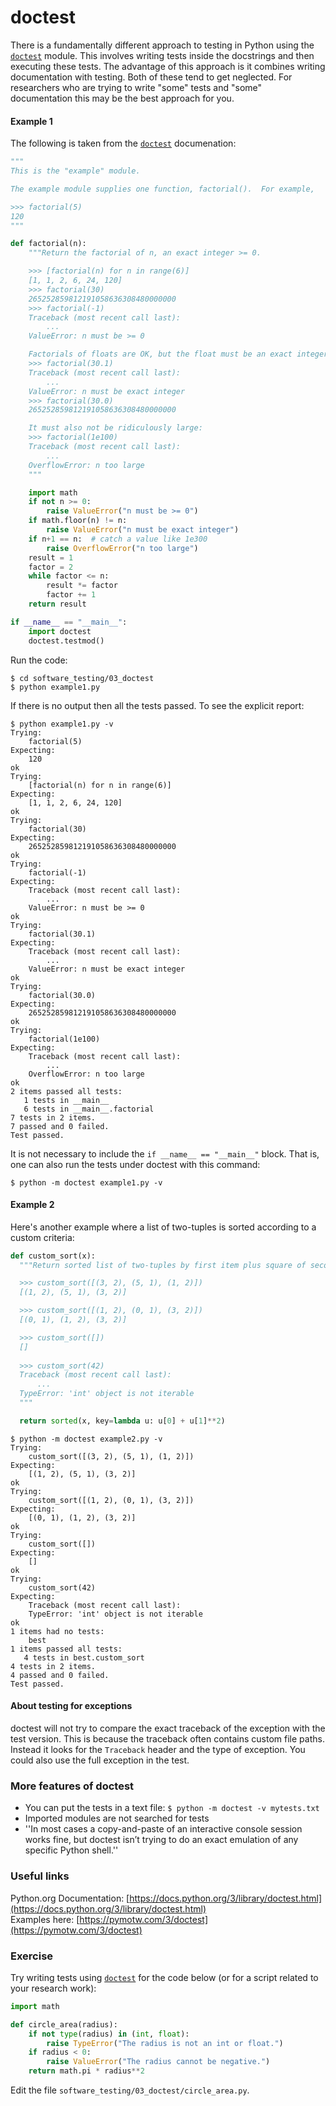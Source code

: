 # doctest

There is a fundamentally different approach to testing in Python using the [`doctest`](https://docs.python.org/3/library/doctest.html) module. This
involves writing tests inside the docstrings and then executing these tests. The advantage of this approach is it combines writing
documentation with testing. Both of these tend to get neglected. For researchers who are trying to write "some" tests and "some" documentation
this may be the best approach for you.

#### Example 1

The following is taken from the [`doctest`](https://docs.python.org/3/library/doctest.html) documenation:

```python
"""
This is the "example" module.

The example module supplies one function, factorial().  For example,

>>> factorial(5)
120
"""

def factorial(n):
    """Return the factorial of n, an exact integer >= 0.

    >>> [factorial(n) for n in range(6)]
    [1, 1, 2, 6, 24, 120]
    >>> factorial(30)
    265252859812191058636308480000000
    >>> factorial(-1)
    Traceback (most recent call last):
        ...
    ValueError: n must be >= 0

    Factorials of floats are OK, but the float must be an exact integer:
    >>> factorial(30.1)
    Traceback (most recent call last):
        ...
    ValueError: n must be exact integer
    >>> factorial(30.0)
    265252859812191058636308480000000

    It must also not be ridiculously large:
    >>> factorial(1e100)
    Traceback (most recent call last):
        ...
    OverflowError: n too large
    """

    import math
    if not n >= 0:
        raise ValueError("n must be >= 0")
    if math.floor(n) != n:
        raise ValueError("n must be exact integer")
    if n+1 == n:  # catch a value like 1e300
        raise OverflowError("n too large")
    result = 1
    factor = 2
    while factor <= n:
        result *= factor
        factor += 1
    return result

if __name__ == "__main__":
    import doctest
    doctest.testmod()
```

Run the code:

```
$ cd software_testing/03_doctest
$ python example1.py
```

If there is no output then all the tests passed. To see the explicit report:

```
$ python example1.py -v
Trying:
    factorial(5)
Expecting:
    120
ok
Trying:
    [factorial(n) for n in range(6)]
Expecting:
    [1, 1, 2, 6, 24, 120]
ok
Trying:
    factorial(30)
Expecting:
    265252859812191058636308480000000
ok
Trying:
    factorial(-1)
Expecting:
    Traceback (most recent call last):
        ...
    ValueError: n must be >= 0
ok
Trying:
    factorial(30.1)
Expecting:
    Traceback (most recent call last):
        ...
    ValueError: n must be exact integer
ok
Trying:
    factorial(30.0)
Expecting:
    265252859812191058636308480000000
ok
Trying:
    factorial(1e100)
Expecting:
    Traceback (most recent call last):
        ...
    OverflowError: n too large
ok
2 items passed all tests:
   1 tests in __main__
   6 tests in __main__.factorial
7 tests in 2 items.
7 passed and 0 failed.
Test passed.
```

It is not necessary to include the `if __name__ == "__main__"` block. That is, one can also run the tests under doctest with this command:

```
$ python -m doctest example1.py -v
```

#### Example 2

Here's another example where a list of two-tuples is sorted according to a custom criteria:

```python
def custom_sort(x):
  """Return sorted list of two-tuples by first item plus square of second item.

  >>> custom_sort([(3, 2), (5, 1), (1, 2)])
  [(1, 2), (5, 1), (3, 2)]

  >>> custom_sort([(1, 2), (0, 1), (3, 2)])
  [(0, 1), (1, 2), (3, 2)]

  >>> custom_sort([])
  []
  
  >>> custom_sort(42)
  Traceback (most recent call last):
      ...
  TypeError: 'int' object is not iterable
  """

  return sorted(x, key=lambda u: u[0] + u[1]**2)
```

```
$ python -m doctest example2.py -v
Trying:
    custom_sort([(3, 2), (5, 1), (1, 2)])
Expecting:
    [(1, 2), (5, 1), (3, 2)]
ok
Trying:
    custom_sort([(1, 2), (0, 1), (3, 2)])
Expecting:
    [(0, 1), (1, 2), (3, 2)]
ok
Trying:
    custom_sort([])
Expecting:
    []
ok
Trying:
    custom_sort(42)
Expecting:
    Traceback (most recent call last):
    TypeError: 'int' object is not iterable
ok
1 items had no tests:
    best
1 items passed all tests:
   4 tests in best.custom_sort
4 tests in 2 items.
4 passed and 0 failed.
Test passed.
```

#### About testing for exceptions

doctest will not try to compare the exact traceback of the exception with the test version. This is because the traceback often contains custom file paths. Instead it looks for the `Traceback` header and the type of exception. You could also use the full exception in the test.

### More features of doctest

+ You can put the tests in a text file: `$ python -m doctest -v mytests.txt`  
+ Imported modules are not searched for tests  
+ ''In most cases a copy-and-paste of an interactive console session works fine, but doctest isn’t trying to do an exact emulation of any specific Python shell.''  

### Useful links

Python.org Documentation: [https://docs.python.org/3/library/doctest.html](https://docs.python.org/3/library/doctest.html)  
Examples here: [https://pymotw.com/3/doctest](https://pymotw.com/3/doctest)  

### Exercise

Try writing tests using [`doctest`](https://docs.python.org/3/library/doctest.html) for the code below (or for a script related to your research work):

```python
import math

def circle_area(radius):
    if not type(radius) in (int, float):
        raise TypeError("The radius is not an int or float.")
    if radius < 0:
        raise ValueError("The radius cannot be negative.")
    return math.pi * radius**2
```

Edit the file `software_testing/03_doctest/circle_area.py`.
